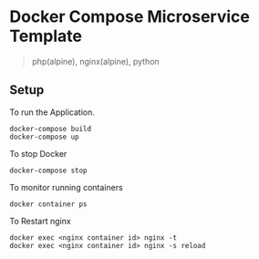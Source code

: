 # Docker Compose Microservice Template
> php(alpine), nginx(alpine), python

## Setup
To run the Application.
```
docker-compose build
docker-compose up
```

To stop Docker
```
docker-compose stop
```


To monitor running containers
```
docker container ps
```

To Restart nginx
```
docker exec <nginx container id> nginx -t
docker exec <nginx container id> nginx -s reload
```
